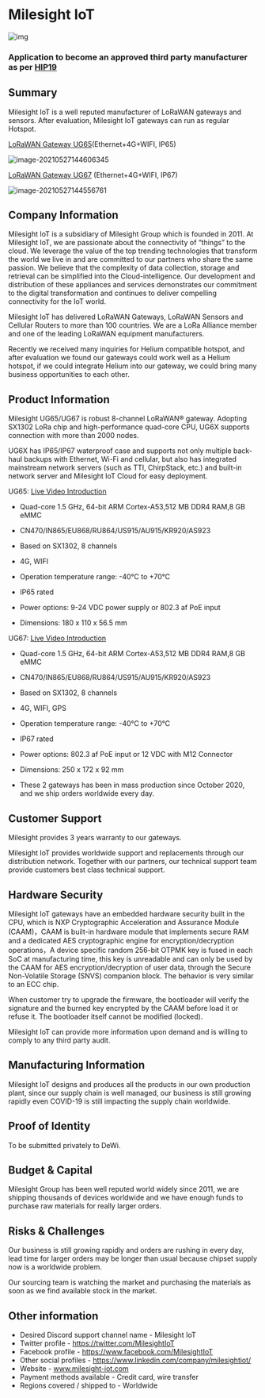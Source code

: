 # Milesight IoT

![img](http://harry-image-md.oss-cn-hongkong.aliyuncs.com/img/2021/05/27/52032fa05c91c5ccdf1096896c41f547-clip_image002-40f5c2.jpg)

### Application to become an approved third party manufacturer as per [HIP19](https://github.com/helium/HIP/blob/master/0019-third-party-manufacturers.md)


## Summary

Milesight IoT is a well reputed manufacturer of LoRaWAN gateways and sensors. After evaluation, Milesight IoT gateways can run as regular Hotspot. 



[LoRaWAN Gateway UG65](https://www.milesight-iot.com/lorawan/gateway/ug65/)(Ethernet+4G+WIFI, IP65)

![image-20210527144606345](http://harry-image-md.oss-cn-hongkong.aliyuncs.com/img/2021/05/27/0fc2ec934c3fb66bfa016d55b608a480-image-20210527144606345-72264b.png)


 [LoRaWAN Gateway UG67](https://www.milesight-iot.com/lorawan/gateway/ug67/) (Ethernet+4G+WIFI, IP67)

![image-20210527144556761](http://harry-image-md.oss-cn-hongkong.aliyuncs.com/img/2021/05/27/f431b0b04177866e37e6d19bcc61e46c-image-20210527144556761-5e8fe4.png)


## Company Information

Milesight IoT is a subsidiary of Milesight Group which is founded in 2011. At Milesight IoT, we are passionate about the connectivity of “things” to the cloud. We leverage the value of the top trending technologies that transform the world we live in and are committed to our partners who share the same passion. We believe that the complexity of data collection, storage and retrieval can be simplified into the Cloud-intelligence. Our development and distribution of these appliances and services demonstrates our commitment to the digital transformation and continues to deliver compelling connectivity for the IoT world.

Milesight IoT has delivered LoRaWAN Gateways, LoRaWAN Sensors and Cellular Routers to more than 100 countries. We are a LoRa Alliance member and one of the leading LoRaWAN equipment manufacturers. 

Recently we received many inquiries for Helium compatible hotspot, and after evaluation we found our gateways could work well as a Helium hotspot, if we could integrate Helium into our gateway, we could bring many business opportunities to each other.



## Product Information

Milesight UG65/UG67 is robust 8-channel LoRaWAN® gateway. Adopting SX1302 LoRa chip and high-performance quad-core CPU, UG6X supports connection with more than 2000 nodes. 

UG6X has IP65/IP67 waterproof case and supports not only multiple back-haul backups with Ethernet, Wi-Fi and cellular, but also has integrated mainstream network servers (such as TTI, ChirpStack, etc.) and built-in network server and Milesight IoT Cloud for easy deployment.

 

UG65: [Live Video Introduction](https://www.youtube.com/watch?v=RMozMVlZQQc&list=PLb33srEEYIJbcm5VfG5PGRFy-XgTN6jEG&index=9)

- Quad-core 1.5 GHz, 64-bit ARM Cortex-A53,512 MB DDR4 RAM,8 GB eMMC

- CN470/IN865/EU868/RU864/US915/AU915/KR920/AS923

- Based on SX1302, 8 channels

- 4G, WIFI
- Operation temperature range: -40°C to +70°C

- IP65 rated

- Power options: 9-24 VDC power supply or  802.3 af PoE input

- Dimensions: 180 x 110 x 56.5 mm




UG67:  [Live Video Introduction](https://www.youtube.com/watch?v=yO7YfnvWJtQ&list=PLb33srEEYIJbcm5VfG5PGRFy-XgTN6jEG&index=2)

- Quad-core 1.5 GHz, 64-bit ARM Cortex-A53,512 MB DDR4 RAM,8 GB eMMC

- CN470/IN865/EU868/RU864/US915/AU915/KR920/AS923

- Based on SX1302, 8 channels

- 4G, WIFI, GPS
- Operation temperature range: -40°C to +70°C

- IP67 rated

- Power options: 802.3 af PoE input or 12 VDC with M12 Connector

- Dimensions: 250 x 172 x 92 mm

- These 2 gateways has been in mass production since October 2020, and we ship orders worldwide every day.



## Customer Support

Milesight provides 3 years warranty to our gateways.

Milesight IoT provides worldwide support and replacements through our distribution network. Together with our partners, our technical support team provide customers best class technical support.



## Hardware Security

Milesight IoT gateways have an embedded hardware security built in the CPU, which is NXP Cryptographic Acceleration and Assurance Module (CAAM)，CAAM is built-in hardware module that implements secure RAM and a dedicated AES cryptographic engine for encryption/decryption operations，A device specific random 256-bit OTPMK key is fused in each SoC at manufacturing time, this key is unreadable and can only be used by the CAAM for AES encryption/decryption of user data, through the Secure Non-Volatile Storage (SNVS) companion block. The behavior is very similar to an ECC chip. 

When customer try to upgrade the firmware, the bootloader will verify the signature and the burned key encrypted by the CAAM before load it or refuse it. The bootloader itself cannot be modified (locked).

Milesight IoT can provide more information upon demand and is willing to comply to any third party audit.



## Manufacturing Information

Milesight IoT designs and produces all the products in our own production plant, since our supply chain is well managed, our business is still growing rapidly even COVID-19 is still impacting the supply chain worldwide.

 

## Proof of Identity

To be submitted privately to DeWi.



## Budget & Capital

Milesight Group has been well reputed world widely since 2011, we are shipping thousands of devices worldwide and we have enough funds to purchase raw materials for really larger orders.



## Risks & Challenges

Our business is still growing rapidly and orders are rushing in every day, lead time for larger orders may be longer than usual because chipset supply now is a worldwide problem. 

Our sourcing team is watching the market and purchasing the materials as soon as we find available stock in the market.



## Other information

- Desired Discord support channel name - Milesight IoT
- Twitter profile - https://twitter.com/MilesightIoT
- Facebook profile - https://www.facebook.com/MilesightIoT
- Other social profiles - https://www.linkedin.com/company/milesightiot/
- Website -  www.milesight-iot.com
- Payment methods available - Credit card, wire transfer
- Regions covered / shipped to - Worldwide

 
